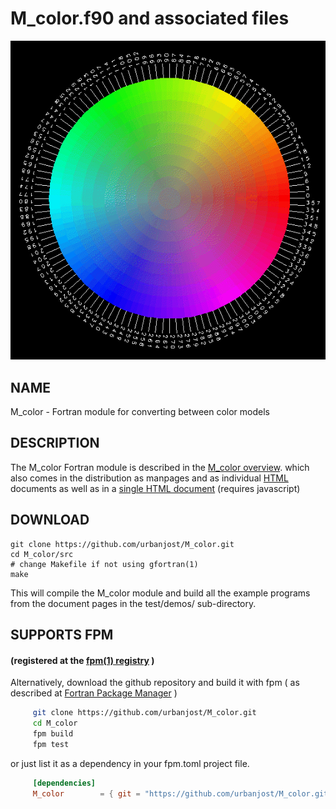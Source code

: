 # M_color.f90 and associated files
![M-color](docs/images/hls_small.gif)

## NAME

M_color - Fortran module for converting between color models

## DESCRIPTION
The M_color Fortran module is described in the 
[M_color overview](md/M_color.3.md "top document for M_color.f90").
which also comes in the distribution as manpages and as individual 
[HTML](https://urbanjost.github.io/M_color/man3.html "HTML index for M_color.f90")
documents as well as in a 
[single HTML document](https://urbanjost.github.io/M_color/BOOK_M_color.html)
(requires javascript)


## DOWNLOAD
    git clone https://github.com/urbanjost/M_color.git
    cd M_color/src
    # change Makefile if not using gfortran(1) 
    make

This will compile the M_color module and build all the example programs
from the document pages in the test/demos/ sub-directory.

## SUPPORTS FPM
#### (registered at the [fpm(1) registry](https://github.com/fortran-lang/fpm-registry) )

Alternatively, download the github repository and build it with 
fpm ( as described at [Fortran Package Manager](https://github.com/fortran-lang/fpm) )

```bash
     git clone https://github.com/urbanjost/M_color.git
     cd M_color
     fpm build
     fpm test
```

or just list it as a dependency in your fpm.toml project file.

```toml
     [dependencies]
     M_color        = { git = "https://github.com/urbanjost/M_color.git" }
```

